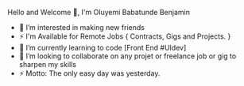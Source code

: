 Hello and Welcome 👋, I'm Oluyemi Babatunde Benjamin 

- 👀 I’m interested in making new friends 
- ⚡ I'm Available for Remote Jobs { Contracts, Gigs and Projects. }
- 🌱 I’m currently learning to code [Front End #UIdev]
- 💞️ I’m looking to collaborate on any projet or freelance job or gig to sharpen my skills
- ⚡ Motto: The only easy day was yesterday.
<!---
Yemzyking/Yemzyking is a ✨ special ✨ repository because its `README.md` (this file) appears on your GitHub profile.
You can click the Preview link to take a look at your changes.
--->
